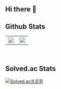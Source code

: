 ## Hi there 👋

## Github Stats

<table style="border: 0px solid transparent;">
  <tr>
    <td height="0" width="50%"><div style="height:100%"><img src="https://github-readme-stats.vercel.app/api?username=ctwc55&theme=algolia" width="100%"></div></td> 
    <td height="0" width="50%"><div style="height:100%"><img src="https://github-readme-stats.vercel.app/api/top-langs/?username=ctwc55&layout=compact" width="100%"></div></td>
  </tr>
</table>

</br>

## Solved.ac Stats

[![Solved.ac프로필](http://mazassumnida.wtf/api/v2/generate_badge?boj=ctwc55)](https://solved.ac/ctwc55)

<!--
**ctwc55/ctwc55** is a ✨ _special_ ✨ repository because its `README.md` (this file) appears on your GitHub profile.

Here are some ideas to get you started:

- 🔭 I’m currently working on ...
- 🌱 I’m currently learning ...
- 👯 I’m looking to collaborate on ...
- 🤔 I’m looking for help with ...
- 💬 Ask me about ...
- 📫 How to reach me: ...
- 😄 Pronouns: ...
- ⚡ Fun fact: ...
-->
